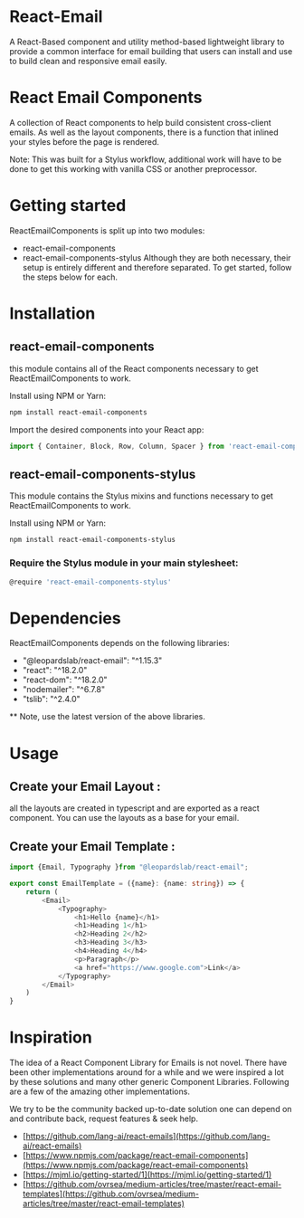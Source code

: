 # React-Email 
A React-Based component and utility method-based lightweight library to provide a common interface for email building that users can install and use to build clean and responsive email easily.

# React Email Components
A collection of React components to help build consistent cross-client emails. As well as the layout components, there is a function that inlined your styles before the page is rendered.

Note: This was built for a Stylus workflow, additional work will have to be done to get this working with vanilla CSS or another preprocessor.

# Getting started
ReactEmailComponents is split up into two modules:

* react-email-components
* react-email-components-stylus
Although they are both necessary, their setup is entirely different and therefore separated. To get started, follow the steps below for each.

# Installation
## react-email-components
this module contains all of the React components necessary to get ReactEmailComponents to work.

Install using NPM or Yarn:
```bash
npm install react-email-components
```
Import the desired components into your React app:
```javascript
import { Container, Block, Row, Column, Spacer } from 'react-email-components'
```
## react-email-components-stylus
This module contains the Stylus mixins and functions necessary to get ReactEmailComponents to work.

Install using NPM or Yarn:
```bash
npm install react-email-components-stylus
```
### Require the Stylus module in your main stylesheet:

```bash
@require 'react-email-components-stylus'
```
# Dependencies
ReactEmailComponents depends on the following libraries:

* "@leopardslab/react-email": "^1.15.3"
* "react": "^18.2.0"
* "react-dom": "^18.2.0"
* "nodemailer": "^6.7.8"
* "tslib": "^2.4.0"

** Note, use the latest version of the above libraries.

# Usage
## Create your Email Layout :
all the layouts are created in typescript and are exported as a react component. You can use the layouts as a base for your email. 

## Create your Email Template :

```typescript
import {Email, Typography }from "@leopardslab/react-email";

export const EmailTemplate = ({name}: {name: string}) => {
    return (
        <Email>
            <Typography>
                <h1>Hello {name}</h1>
                <h1>Heading 1</h1>
                <h2>Heading 2</h2>
                <h3>Heading 3</h3>
                <h4>Heading 4</h4>
                <p>Paragraph</p>
                <a href="https://www.google.com">Link</a>
            </Typography>
        </Email>
    )
}
```


# Inspiration

The idea of a React Component Library for Emails is not novel. There have been other implementations around for a while and we were inspired a lot by these solutions and many other generic Component Libraries. Following are a few of the amazing other implementations.

We try to be the community backed up-to-date solution one can depend on and contribute back, request features & seek help.

- [https://github.com/lang-ai/react-emails](https://github.com/lang-ai/react-emails)
- [https://www.npmjs.com/package/react-email-components](https://www.npmjs.com/package/react-email-components)
- [https://mjml.io/getting-started/1](https://mjml.io/getting-started/1)
- [https://github.com/ovrsea/medium-articles/tree/master/react-email-templates](https://github.com/ovrsea/medium-articles/tree/master/react-email-templates)
